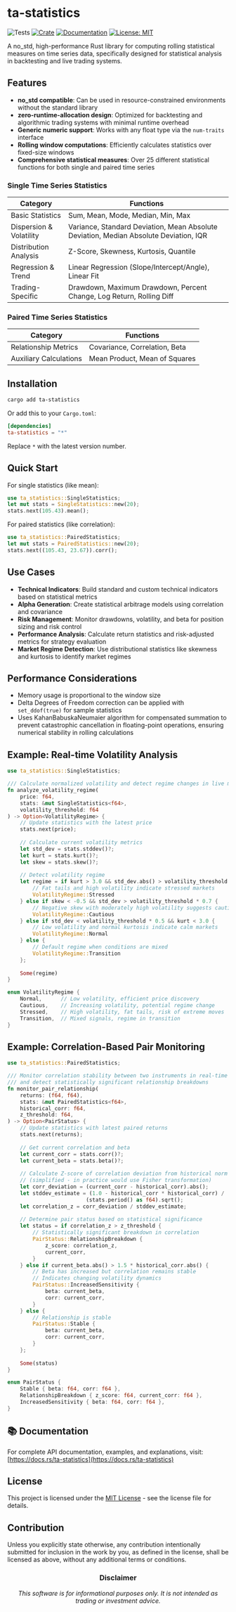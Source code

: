 # ta-statistics

![Tests](https://github.com/l33tquant/ta-statistics/actions/workflows/ci.yml/badge.svg?branch=main)
[![Crate](https://img.shields.io/crates/v/ta-statistics.svg)](https://crates.io/crates/ta-statistics)
[![Documentation](https://docs.rs/ta-statistics/badge.svg)](https://docs.rs/ta-statistics)
[![License: MIT](https://img.shields.io/badge/License-MIT-yellow.svg)](https://opensource.org/licenses/MIT)

A no_std, high-performance Rust library for computing rolling statistical measures on time series data, specifically designed for statistical analysis in backtesting and live trading systems.

## Features

- **no_std compatible**: Can be used in resource-constrained environments without the standard library
- **zero-runtime-allocation design**: Optimized for backtesting and algorithmic trading systems with minimal runtime overhead
- **Generic numeric support**: Works with any float type via the `num-traits` interface
- **Rolling window computations**: Efficiently calculates statistics over fixed-size windows
- **Comprehensive statistical measures**: Over 25 different statistical functions for both single and paired time series

### Single Time Series Statistics

| Category | Functions |
|----------|-----------|
| Basic Statistics | Sum, Mean, Mode, Median, Min, Max |
| Dispersion & Volatility | Variance, Standard Deviation, Mean Absolute Deviation, Median Absolute Deviation, IQR |
| Distribution Analysis | Z-Score, Skewness, Kurtosis, Quantile |
| Regression & Trend | Linear Regression (Slope/Intercept/Angle), Linear Fit |
| Trading-Specific | Drawdown, Maximum Drawdown, Percent Change, Log Return, Rolling Diff |

### Paired Time Series Statistics

| Category | Functions |
|----------|-----------|
| Relationship Metrics | Covariance, Correlation, Beta |
| Auxiliary Calculations | Mean Product, Mean of Squares |

## Installation

```bash
cargo add ta-statistics
```

Or add this to your `Cargo.toml`:

```toml
[dependencies]
ta-statistics = "*"
```

Replace `*` with the latest version number.

## Quick Start

For single statistics (like mean):

```rust
use ta_statistics::SingleStatistics;
let mut stats = SingleStatistics::new(20);
stats.next(105.43).mean();
```

For paired statistics (like correlation):

```rust
use ta_statistics::PairedStatistics;
let mut stats = PairedStatistics::new(20);
stats.next((105.43, 23.67)).corr();
```

## Use Cases

- **Technical Indicators**: Build standard and custom technical indicators based on statistical metrics
- **Alpha Generation**: Create statistical arbitrage models using correlation and covariance
- **Risk Management**: Monitor drawdowns, volatility, and beta for position sizing and risk control
- **Performance Analysis**: Calculate return statistics and risk-adjusted metrics for strategy evaluation
- **Market Regime Detection**: Use distributional statistics like skewness and kurtosis to identify market regimes

## Performance Considerations

- Memory usage is proportional to the window size
- Delta Degrees of Freedom correction can be applied with `set_ddof(true)` for sample statistics
- Uses KahanBabuskaNeumaier algorithm for compensated summation to prevent catastrophic cancellation in floating-point operations, ensuring numerical stability in rolling calculations

## Example: Real-time Volatility Analysis

```rust
use ta_statistics::SingleStatistics;

/// Calculate normalized volatility and detect regime changes in live market data
fn analyze_volatility_regime(
    price: f64, 
    stats: &mut SingleStatistics<f64>, 
    volatility_threshold: f64
) -> Option<VolatilityRegime> {
    // Update statistics with the latest price
    stats.next(price);
 
    // Calculate current volatility metrics
    let std_dev = stats.stddev()?;
    let kurt = stats.kurt()?;
    let skew = stats.skew()?;
    
    // Detect volatility regime
    let regime = if kurt > 3.0 && std_dev.abs() > volatility_threshold {
        // Fat tails and high volatility indicate stressed markets
        VolatilityRegime::Stressed
    } else if skew < -0.5 && std_dev > volatility_threshold * 0.7 {
        // Negative skew with moderately high volatility suggests caution
        VolatilityRegime::Cautious
    } else if std_dev < volatility_threshold * 0.5 && kurt < 3.0 {
        // Low volatility and normal kurtosis indicate calm markets
        VolatilityRegime::Normal
    } else {
        // Default regime when conditions are mixed
        VolatilityRegime::Transition
    };
    
    Some(regime)
}

enum VolatilityRegime {
    Normal,      // Low volatility, efficient price discovery
    Cautious,    // Increasing volatility, potential regime change
    Stressed,    // High volatility, fat tails, risk of extreme moves
    Transition,  // Mixed signals, regime in transition
}
```

## Example: Correlation-Based Pair Monitoring

```rust
use ta_statistics::PairedStatistics;

/// Monitor correlation stability between two instruments in real-time
/// and detect statistically significant relationship breakdowns
fn monitor_pair_relationship(
    returns: (f64, f64),
    stats: &mut PairedStatistics<f64>,
    historical_corr: f64,
    z_threshold: f64,
) -> Option<PairStatus> {
    // Update statistics with latest paired returns
    stats.next(returns);
     
    // Get current correlation and beta
    let current_corr = stats.corr()?;
    let current_beta = stats.beta()?;
    
    // Calculate Z-score of correlation deviation from historical norm
    // (simplified - in practice would use Fisher transformation)
    let corr_deviation = (current_corr - historical_corr).abs();
    let stddev_estimate = (1.0 - historical_corr * historical_corr) / 
                         (stats.period() as f64).sqrt();
    let correlation_z = corr_deviation / stddev_estimate;
    
    // Determine pair status based on statistical significance
    let status = if correlation_z > z_threshold {
        // Statistically significant breakdown in correlation
        PairStatus::RelationshipBreakdown {
            z_score: correlation_z,
            current_corr,
        }
    } else if current_beta.abs() > 1.5 * historical_corr.abs() {
        // Beta has increased but correlation remains stable
        // Indicates changing volatility dynamics
        PairStatus::IncreasedSensitivity {
            beta: current_beta,
            corr: current_corr,
        }
    } else {
        // Relationship is stable
        PairStatus::Stable {
            beta: current_beta,
            corr: current_corr,
        }
    };
    
    Some(status)
}

enum PairStatus {
    Stable { beta: f64, corr: f64 },
    RelationshipBreakdown { z_score: f64, current_corr: f64 },
    IncreasedSensitivity { beta: f64, corr: f64 },
}
```

## 📚 Documentation

For complete API documentation, examples, and explanations, visit:
[https://docs.rs/ta-statistics](https://docs.rs/ta-statistics)

## License

This project is licensed under the [MIT License](./LICENSE) - see the license file for details.

## Contribution

Unless you explicitly state otherwise, any contribution intentionally submitted for inclusion in the work by you, as defined in the license, shall be licensed as above, without any additional terms or conditions.

<div align="center">

### Disclaimer

*This software is for informational purposes only. It is not intended as trading or investment advice.*

</div>